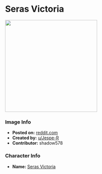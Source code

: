 # Seras Victoria

<img src="https://raw.githubusercontent.com/shadow578/Project-Padoru/master/Padoru/U_Jespe-R/hellsing-victoria-seras.png" height="300">

### Image Info
* **Posted on:**     [reddit.com](https://www.reddit.com/r/Padoru/comments/f1dj4w/daily_padoru_40_seras_victoria_hellsing/)
* **Created by:**    [u/Jespe-R](https://github.com/shadow578/Project-Padoru/blob/master/table-of-contents/creators/uJespeR.md)
* **Contributor:**   shadow578

### Character Info
* **Name:**   [Seras Victoria](https://myanimelist.net/character/624)


